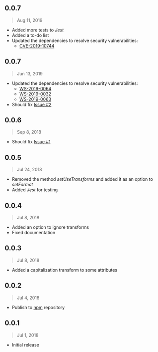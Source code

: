 ## 0.0.7
> Aug 11, 2019

- Added more tests to _Jest_
- Added a to-do list
- Updated the dependencies to resolve security vulnerabilities:
  - [CVE-2019-10744](https://github.com/lodash/lodash/pull/4336)

## 0.0.7
> Jun 13, 2019

- Updated the dependencies to resolve security vulnerabilities:
  - [WS-2019-0064](https://github.com/wycats/handlebars.js/compare/v4.1.1...v4.1.2)
  - [WS-2019-0032](https://github.com/nodeca/js-yaml/issues/475)
  - [WS-2019-0063](https://github.com/nodeca/js-yaml/pull/480)
- Should fix [Issue \#2](https://github.com/joaocarmo/i18n-postal-address/issues/2)

## 0.0.6
> Sep 8, 2018

- Should fix [Issue \#1](https://github.com/joaocarmo/i18n-postal-address/issues/1)

## 0.0.5
> Jul 24, 2018

- Removed the method _setUseTransforms_ and added it as an option to _setFormat_
- Added _Jest_ for testing

## 0.0.4
> Jul 8, 2018

- Added an option to ignore transforms
- Fixed documentation

## 0.0.3
> Jul 8, 2018

- Added a capitalization transform to some attributes

## 0.0.2
> Jul 4, 2018

- Publish to [npm](https://www.npmjs.com) repository

## 0.0.1
> Jul 1, 2018

- Initial release
